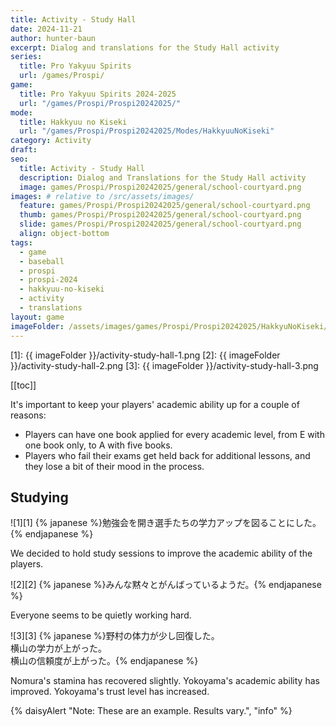 ```yaml
---
title: Activity - Study Hall
date: 2024-11-21
author: hunter-baun
excerpt: Dialog and translations for the Study Hall activity
series:
  title: Pro Yakyuu Spirits
  url: /games/Prospi/
game: 
  title: Pro Yakyuu Spirits 2024-2025
  url: "/games/Prospi/Prospi20242025/"
mode: 
  title: Hakkyuu no Kiseki
  url: "/games/Prospi/Prospi20242025/Modes/HakkyuuNoKiseki"
category: Activity
draft: 
seo:
  title: Activity - Study Hall
  description: Dialog and Translations for the Study Hall activity
  image: games/Prospi/Prospi20242025/general/school-courtyard.png
images: # relative to /src/assets/images/
  feature: games/Prospi/Prospi20242025/general/school-courtyard.png
  thumb: games/Prospi/Prospi20242025/general/school-courtyard.png
  slide: games/Prospi/Prospi20242025/general/school-courtyard.png
  align: object-bottom
tags:
  - game
  - baseball
  - prospi
  - prospi-2024
  - hakkyuu-no-kiseki
  - activity
  - translations
layout: game
imageFolder: /assets/images/games/Prospi/Prospi20242025/HakkyuNoKiseki/Activities/Study-Hall
---
```

[1]: {{ imageFolder }}/activity-study-hall-1.png
[2]: {{ imageFolder }}/activity-study-hall-2.png
[3]: {{ imageFolder }}/activity-study-hall-3.png

[[toc]]

<article class="prose max-w-xl lg:max-w-4xl lg:prose-lg">

It's important to keep your players' academic ability up for a couple of reasons:
* Players can have one book applied for every academic level, from E with one book only, to A with five books.
* Players who fail their exams get held back for additional lessons, and they lose a bit of their mood in the process.

## Studying
![1][1]
{% japanese %}勉強会を開き選手たちの学力アップを図ることにした。{% endjapanese %}

We decided to hold study sessions to improve the academic ability of the players.

![2][2]
{% japanese %}みんな黙々とがんばっているようだ。{% endjapanese %}

Everyone seems to be quietly working hard.

![3][3]
{% japanese %}野村の体力が少し回復した。<br />
横山の学力が上がった。<br />
横山の信頼度が上がった。{% endjapanese %}

Nomura's stamina has recovered slightly.
Yokoyama's academic ability has improved.
Yokoyama's trust level has increased.

{% daisyAlert "Note: These are an example. Results vary.", "info" %}

</article>